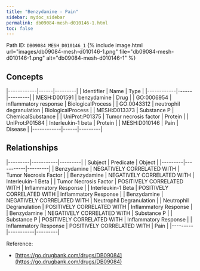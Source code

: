 ```yaml
---
title: "Benzydamine - Pain"
sidebar: mydoc_sidebar
permalink: db09084-mesh-d010146-1.html
toc: false 
---
```



Path ID: `DB09084_MESH_D010146_1`
{% include image.html url="images/db09084-mesh-d010146-1.png" file="db09084-mesh-d010146-1.png" alt="db09084-mesh-d010146-1" %}

## Concepts

|------------|------|---------|
| Identifier | Name | Type    |
|------------|------|---------|
| MESH:D001591 | benzydamine | Drug |
| GO:0006954 | inflammatory response | BiologicalProcess |
| GO:0043312 | neutrophil degranulation | BiologicalProcess |
| MESH:D013373 | Substance P | ChemicalSubstance |
| UniProt:P01375 | Tumor necrosis factor | Protein |
| UniProt:P01584 | Interleukin-1 beta | Protein |
| MESH:D010146 | Pain | Disease |
|------------|------|---------|

## Relationships

|---------|-----------|---------|
| Subject | Predicate | Object  |
|---------|-----------|---------|
| Benzydamine | NEGATIVELY CORRELATED WITH | Tumor Necrosis Factor |
| Benzydamine | NEGATIVELY CORRELATED WITH | Interleukin-1 Beta |
| Tumor Necrosis Factor | POSITIVELY CORRELATED WITH | Inflammatory Response |
| Interleukin-1 Beta | POSITIVELY CORRELATED WITH | Inflammatory Response |
| Benzydamine | NEGATIVELY CORRELATED WITH | Neutrophil Degranulation |
| Neutrophil Degranulation | POSITIVELY CORRELATED WITH | Inflammatory Response |
| Benzydamine | NEGATIVELY CORRELATED WITH | Substance P |
| Substance P | POSITIVELY CORRELATED WITH | Inflammatory Response |
| Inflammatory Response | POSITIVELY CORRELATED WITH | Pain |
|---------|-----------|---------|

Reference: 
  - [https://go.drugbank.com/drugs/DB09084](https://go.drugbank.com/drugs/DB09084)
